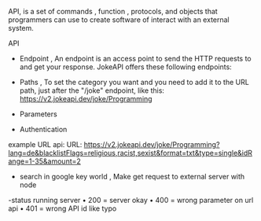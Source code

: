 API, is a set of commands , function , protocols, and objects that programmers can use to create software of interact with an external system.

API 

- Endpoint , An endpoint is an access point to send the HTTP requests to and get your response.
JokeAPI offers these following endpoints:

- Paths , To set the category you want and you need to add it to the URL path, just after the "/joke" endpoint, like this: https://v2.jokeapi.dev/joke/Programming
- Parameters
- Authentication


example URL api:
URL: https://v2.jokeapi.dev/joke/Programming?lang=de&blacklistFlags=religious,racist,sexist&format=txt&type=single&idRange=1-35&amount=2





- search in google key world , Make get request to external server with node



-status running server
• 200  = server okay
• 400 = wrong parameter on url api
• 401 = wrong API id like typo